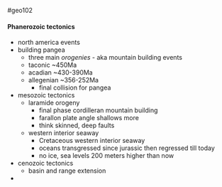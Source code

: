 #geo102 

#### Phanerozoic tectonics 
- north america events
- building pangea
	- three main *orogenies* - aka mountain building events
	- taconic ~450Ma
	- acadian ~430-390Ma
	- allegenian ~356-252Ma
		- final collision for pangea
- mesozoic tectonics
	- laramide orogeny
		- final phase cordilleran mountain building
		- farallon plate angle shallows more
		- think skinned, deep faults
	- western interior seaway
		- Cretaceous western interior seaway
		- oceans transgressed since jurassic then regressed till today
		- no ice, sea levels 200 meters higher than now
- cenozoic tectonics
	- basin and range extension
- 